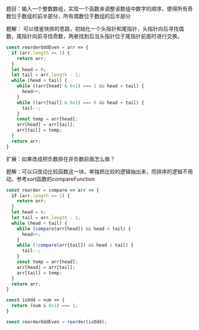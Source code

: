 题目：输入一个整数数组，实现一个函数来调整该数组中数字的顺序，使得所有奇数位于数组的前半部分，所有偶数位于数组的后半部分

题解：
可以借鉴快排的思路，初始化一个头指针和尾指针，头指针向后寻找偶数，尾指针向前寻找奇数，两者找到后当头指针位于尾指针前面时进行交换。

```js
const reorderOddEven = arr => {
  if (arr.length <= 1) {
    return arr;
  }
  let head = 0;
  let tail = arr.length - 1;
  while (head < tail) {
    while ((arr[head] & 0x1) === 1 && head < tail) {
      head++;
    }
    while ((arr[tail] & 0x1) === 0 && head < tail) {
      tail--;
    }
    const temp = arr[head];
    arr[head] = arr[tail];
    arr[tail] = temp;
  }
  return arr;
}
```

扩展：如果改成把负数排在非负数前面怎么做？

题解：可以只改动比较函数这一块，单独把比较的逻辑抽出来，而排序的逻辑不用动，参考sort函数的compareFunction

```js
const reorder = compare => arr => {
  if (arr.length <= 1) {
    return arr;
  }
  let head = 0;
  let tail = arr.length - 1;
  while (head < tail) {
    while (compare(arr[head]) && head < tail) {
      head++;
    }
    while (!compare(arr[tail]) && head < tail) {
      tail--;
    }
    const temp = arr[head];
    arr[head] = arr[tail];
    arr[tail] = temp;
  }
  return arr;
}

const isOdd = num => {
  return (num & 0x1) === 1;
}

const reorderOddEven = reorder(isOdd);
```
